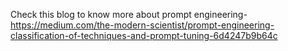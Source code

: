 Check this blog to know more about prompt engineering- https://medium.com/the-modern-scientist/prompt-engineering-classification-of-techniques-and-prompt-tuning-6d4247b9b64c
